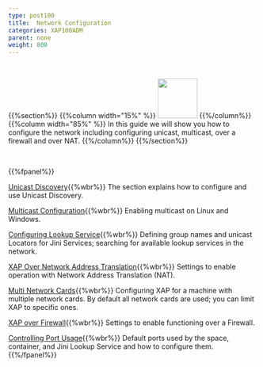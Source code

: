 ```yaml
---
type: post100
title:  Network Configuration
categories: XAP100ADM
parent: none
weight: 800
---
```


<br>

{{%section%}}
{{%column width="15%" %}}
<img src="/attachment_files/subject/Network.png" width="80" height="80">
{{%/column%}}
{{%column width="85%" %}}
In this guide we will show you how to configure the network including configuring unicast, multicast, over a firewall and over NAT.
{{%/column%}}
{{%/section%}}

<br>


 {{%fpanel%}}

[Unicast Discovery](./network-unicast-discovery.html){{%wbr%}}
The section explains how to configure and use Unicast Discovery.

[Multicast Configuration](./network-multicast.html){{%wbr%}}
Enabling multicast on Linux and Windows.

[Configuring Lookup Service](./network-lookup-service-configuration.html){{%wbr%}}
Defining group names and unicast Locators for Jini Services; searching for available lookup services in the network.

[XAP Over Network Address Translation](./network-over-nat.html){{%wbr%}}
Settings to enable operation with Network Address Translation (NAT).

[Multi Network Cards](./network-multi-nic.html){{%wbr%}}
Configuring XAP for a machine with multiple network cards. By default all network cards are used; you can limit XAP to specific ones.

[XAP over Firewall](./network-over-firewall.html){{%wbr%}}
Settings to enable functioning over a Firewall.

[Controlling Port Usage](./network-ports.html){{%wbr%}}
Default ports used by the space, container, and Jini Lookup Service and how to configure them.
{{%/fpanel%}}
